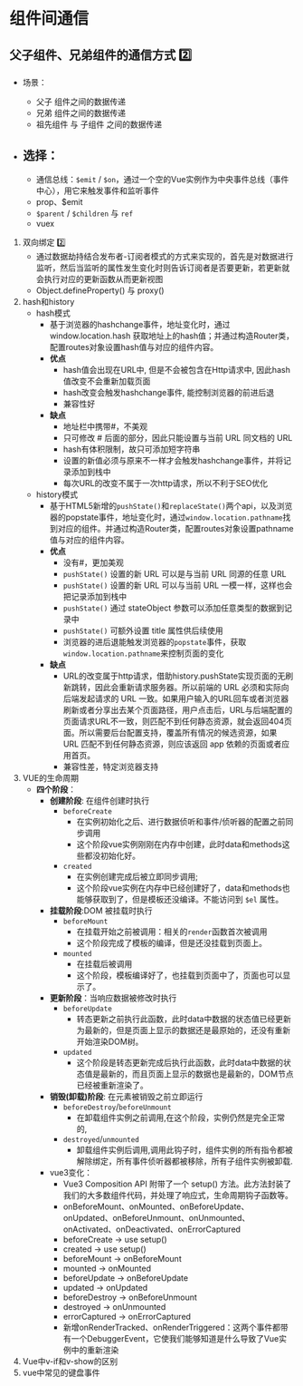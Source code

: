 # 组件间通信
## 父子组件、兄弟组件的通信方式 :two:
- 场景：
  - 父子 组件之间的数据传递
  - 兄弟 组件之间的数据传递
  - 祖先组件 与 子组件 之间的数据传递
- 选择：
  - 


   - 通信总线：`$emit` / `$on`，通过一个空的Vue实例作为中央事件总线（事件中心），用它来触发事件和监听事件
   - prop、$emit
   - `$parent` / `$children` 与 `ref`
   - vuex
1. 双向绑定 :two:
   - 通过数据劫持结合发布者-订阅者模式的方式来实现的，首先是对数据进行监听，然后当监听的属性发生变化时则告诉订阅者是否要更新，若更新就会执行对应的更新函数从而更新视图
   - Object.defineProperty() 与 proxy()
2. hash和history
   - hash模式
     - 基于浏览器的hashchange事件，地址变化时，通过window.location.hash 获取地址上的hash值；并通过构造Router类，配置routes对象设置hash值与对应的组件内容。
     - **优点**
       - hash值会出现在URL中, 但是不会被包含在Http请求中, 因此hash值改变不会重新加载页面
       - hash改变会触发hashchange事件, 能控制浏览器的前进后退
       - 兼容性好
     - **缺点**
       - 地址栏中携带#，不美观
       - 只可修改 # 后面的部分，因此只能设置与当前 URL 同文档的 URL
       - hash有体积限制，故只可添加短字符串
       - 设置的新值必须与原来不一样才会触发hashchange事件，并将记录添加到栈中
       - 每次URL的改变不属于一次http请求，所以不利于SEO优化
   - history模式
     - 基于HTML5新增的`pushState()`和`replaceState()`两个api，以及浏览器的popstate事件，地址变化时，通过`window.location.pathname`找到对应的组件。并通过构造Router类，配置routes对象设置pathname值与对应的组件内容。
     - **优点**
       - 没有#，更加美观
       - `pushState()` 设置的新 URL 可以是与当前 URL 同源的任意 URL
       - `pushState()` 设置的新 URL 可以与当前 URL 一模一样，这样也会把记录添加到栈中
       - `pushState()` 通过 stateObject 参数可以添加任意类型的数据到记录中
       - `pushState()` 可额外设置 title 属性供后续使用
       - 浏览器的进后退能触发浏览器的`popstate`事件，获取`window.location.pathname`来控制页面的变化
     - **缺点**
       - URL的改变属于http请求，借助history.pushState实现页面的无刷新跳转，因此会重新请求服务器。所以前端的 URL 必须和实际向后端发起请求的 URL 一致。如果用户输入的URL回车或者浏览器刷新或者分享出去某个页面路径，用户点击后，URL与后端配置的页面请求URL不一致，则匹配不到任何静态资源，就会返回404页面。所以需要后台配置支持，覆盖所有情况的候选资源，如果 URL 匹配不到任何静态资源，则应该返回 app 依赖的页面或者应用首页。
       - 兼容性差，特定浏览器支持
3. VUE的生命周期
   - **四个阶段**：
     - **创建阶段**: 在组件创建时执行
       - `beforeCreate`
         - 在实例初始化之后、进行数据侦听和事件/侦听器的配置之前同步调用
         - 这个阶段vue实例刚刚在内存中创建，此时data和methods这些都没初始化好。
       - `created`
         - 在实例创建完成后被立即同步调用;
         - 这个阶段vue实例在内存中已经创建好了，data和methods也能够获取到了，但是模板还没编译。不能访问到 `$el` 属性。
     - **挂载阶段**:DOM 被挂载时执行
       - `beforeMount`
         - 在挂载开始之前被调用：相关的`render`函数首次被调用
         - 这个阶段完成了模板的编译，但是还没挂载到页面上。
       - `mounted`
         - 在挂载后被调用
         - 这个阶段，模板编译好了，也挂载到页面中了，页面也可以显示了。
     - **更新阶段**：当响应数据被修改时执行
       - `beforeUpdate`
         - 转态更新之前执行此函数，此时data中数据的状态值已经更新为最新的，但是页面上显示的数据还是最原始的，还没有重新开始渲染DOM树。
       - `updated`
         - 这个阶段是转态更新完成后执行此函数，此时data中数据的状态值是最新的，而且页面上显示的数据也是最新的，DOM节点已经被重新渲染了。
     - **销毁(卸载)阶段**: 在元素被销毁之前立即运行
       - `beforeDestroy`/`beforeUnmount`
         - 在卸载组件实例之前调用,在这个阶段，实例仍然是完全正常的,
       - `destroyed`/`unmounted`
         - 卸载组件实例后调用,调用此钩子时，组件实例的所有指令都被解除绑定，所有事件侦听器都被移除，所有子组件实例被卸载.
     - vue3变化：
       - Vue3 Composition API 附带了一个 setup() 方法。此方法封装了我们的大多数组件代码，并处理了响应式，生命周期钩子函数等。
       - onBeforeMount、onMounted、onBeforeUpdate、onUpdated、onBeforeUnmount、onUnmounted、onActivated、onDeactivated、onErrorCaptured
       - beforeCreate -> use setup()
       - created -> use setup()
       - beforeMount -> onBeforeMount
       - mounted -> onMounted
       - beforeUpdate -> onBeforeUpdate
       - updated -> onUpdated
       - beforeDestroy -> onBeforeUnmount
       - destroyed -> onUnmounted
       - errorCaptured -> onErrorCaptured
       - 新增onRenderTracked、onRenderTriggered：这两个事件都带有一个DebuggerEvent，它使我们能够知道是什么导致了Vue实例中的重新渲染
4. Vue中v-if和v-show的区别
5. vue中常见的键盘事件
